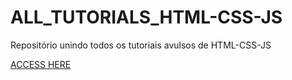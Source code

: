 # ALL_TUTORIALS_HTML-CSS-JS
Repositório unindo todos os tutoriais avulsos de HTML-CSS-JS

<p><a href="https://renanrodriguesrecife.github.io/ALL_HTML-CSS-JS_TUTORIALS/">ACCESS HERE</a></p>

